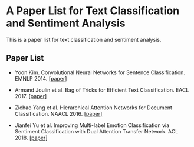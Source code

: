 # A Paper List for Text Classification and Sentiment Analysis

This is a paper list for text classification and sentiment analysis.

## Paper List

- Yoon Kim. Convolutional Neural Networks for Sentence Classification. EMNLP 2014. [[paper]][1]

- Armand Joulin et al. Bag of Tricks for Efficient Text Classification. EACL 2017. [[paper]][2]

- Zichao Yang et al. Hierarchical Attention Networks for Document Classification. NAACL 2016. [[paper]][3]

- Jianfei Yu et al. Improving Multi-label Emotion Classification via Sentiment Classification with Dual Attention Transfer Network. ACL 2018. [[paper]][4]

[1]:https://arxiv.org/abs/1408.5882
[2]:https://arxiv.org/abs/1607.01759
[3]:https://www.cs.cmu.edu/%7Ediyiy/docs/naacl16.pdf
[4]:http://aclweb.org/anthology/D18-1137